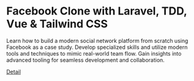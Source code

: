 # Facebook Clone with Laravel, TDD, Vue & Tailwind CSS

Learn how to build a modern social network platform from scratch using Facebook as a case study. Develop specialized skills and utilize modern tools and techniques to mimic real-world team flow. Gain insights into advanced tooling for seamless development and collaboration. 

[Detail](https://eduitfree.com/courses/facebook-clone-with-laravel-tdd-vue-tailwind-css)